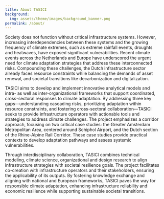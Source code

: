 ```yaml
---
title: About TASICI
background:
  img: assets/theme/images/background_banner.png
permalink: /about/
---
```


Society does not function without critical infrastructure systems. However, increasing interdependencies between these systems and the growing frequency of climate extremes, such as extreme rainfall events, droughts and heatwaves, have exposed significant vulnerabilities. Recent climate events across the Netherlands and Europe have underscored the urgent need for climate adaptation strategies that address these interconnected risks. Compounding these challenges, the Dutch infrastructure sector already faces resource constraints while balancing the demands of asset renewal, and societal transitions like decarbonization and digitalization.

TASICI aims to develop and implement innovative analytical models and intra- as well as inter-organizational frameworks that support coordinated, cross-sectoral responses to climate adaptation. By addressing three key gaps—understanding cascading risks, prioritizing adaptation within resource constraints, and fostering cross-sectoral collaboration—TASICI seeks to provide infrastructure operators with actionable tools and strategies to address climate challenges. The project emphasizes a corridor approach, focusing on two critical case studies: the Greater Amsterdam Metropolitan Area, centered around Schiphol Airport, and the Dutch section of the Rhine-Alpine Rail Corridor. These case studies provide practical contexts to develop adaptation pathways and assess systemic vulnerabilities.

Through interdisciplinary collaboration, TASICI combines technical modeling, climate science, organizational and design research to align infrastructure strategies with societal resilience goals. The project facilitates co-creation with infrastructure operators and their stakeholders, ensuring the applicability of its outputs. By fostering knowledge exchange and aligning with national and European frameworks, TASICI paves the way for responsible climate adaptation, enhancing infrastructure reliability and economic resilience while supporting sustainable societal transitions.